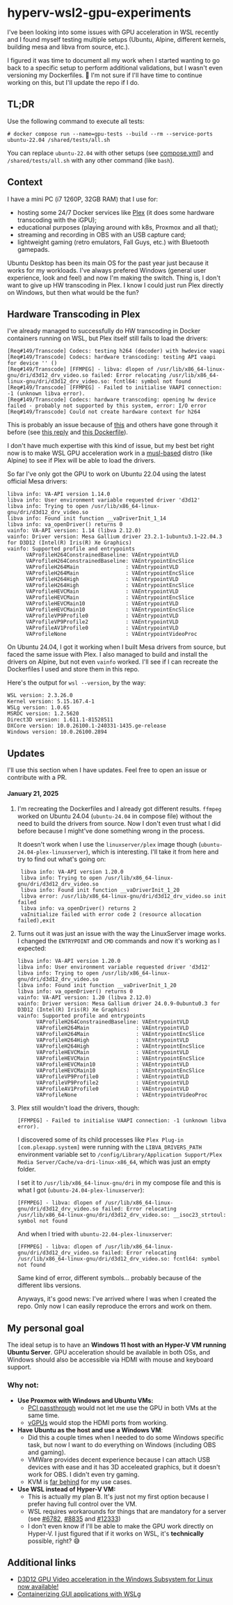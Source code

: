 # hyperv-wsl2-gpu-experiments

I've been looking into some issues with GPU acceleration in WSL recently and I found myself testing multiple setups (Ubuntu, Alpine, different kernels, building mesa and libva from source, etc.).

I figured it was time to document all my work when I started wanting to go back to a specific setup to perform additional validations, but I wasn't even versioning my Dockerfiles. 🥲 I'm not sure if I'll have time to continue working on this, but I'll update the repo if I do.

## TL;DR

Use the following command to execute all tests:

```console
# docker compose run --name=gpu-tests --build --rm --service-ports ubuntu-22.04 /shared/tests/all.sh
```

You can replace `ubuntu-22.04` with other setups (see [compose.yml](./compose.yml)) and `/shared/tests/all.sh` with any other command (like `bash`).

## Context

I have a mini PC (i7 1260P, 32GB RAM) that I use for:
- hosting some 24/7 Docker services like [Plex](https://www.plex.tv/) (it does some hardware transcoding with the iGPU);
- educational purposes (playing around with k8s, Proxmox and all that);
- streaming and recording in OBS with an USB capture card;
- lightweight gaming (retro emulators, Fall Guys, etc.) with Bluetooth gamepads.

Ubuntu Desktop has been its main OS for the past year just because it works for my workloads. I've always prefered Windows (general user experience, look and feel) and now I'm making the switch. Thing is, I don't want to give up HW transcoding in Plex. I know I could just run Plex directly on Windows, but then what would be the fun?

## Hardware Transcoding in Plex

I've already managed to successfully do HW transcoding in Docker containers running on WSL, but Plex itself still fails to load the drivers:

```
[Req#149/Transcode] Codecs: testing h264 (decoder) with hwdevice vaapi
[Req#149/Transcode] Codecs: hardware transcoding: testing API vaapi for device '' ()
[Req#149/Transcode] [FFMPEG] - libva: dlopen of /usr/lib/x86_64-linux-gnu/dri/d3d12_drv_video.so failed: Error relocating /usr/lib/x86_64-linux-gnu/dri/d3d12_drv_video.so: fcntl64: symbol not found
[Req#149/Transcode] [FFMPEG] - Failed to initialise VAAPI connection: -1 (unknown libva error).
[Req#149/Transcode] Codecs: hardware transcoding: opening hw device failed - probably not supported by this system, error: I/O error
[Req#149/Transcode] Could not create hardware context for h264
```
This is probably an issue because of [this](https://forums.plex.tv/t/plex-media-server-forum-preview-faster-and-smaller-builds-with-new-toolchain/699575) and others have gone through it before (see [this reply](https://forums.plex.tv/t/got-hw-transcoding-to-work-with-libva-vaapi-on-ryzen-apu-ryzen-7-4700u/676546/46) and [this Dockerfile](https://github.com/skjnldsv/docker-plex/blob/1befd2c7fe571b4558fdc63498e4545b7f6844b8/Dockerfile)).

I don't have much expertise with this kind of issue, but my best bet right now is to make WSL GPU acceleration work in a [musl-based](https://wiki.musl-libc.org/projects-using-musl.html) distro (like Alpine) to see if Plex will be able to load the drivers.

So far I've only got the GPU to work on Ubuntu 22.04 using the latest official Mesa drivers:

```
libva info: VA-API version 1.14.0
libva info: User environment variable requested driver 'd3d12'
libva info: Trying to open /usr/lib/x86_64-linux-gnu/dri/d3d12_drv_video.so
libva info: Found init function __vaDriverInit_1_14
libva info: va_openDriver() returns 0
vainfo: VA-API version: 1.14 (libva 2.12.0)
vainfo: Driver version: Mesa Gallium driver 23.2.1-1ubuntu3.1~22.04.3 for D3D12 (Intel(R) Iris(R) Xe Graphics)
vainfo: Supported profile and entrypoints
      VAProfileH264ConstrainedBaseline: VAEntrypointVLD
      VAProfileH264ConstrainedBaseline: VAEntrypointEncSlice
      VAProfileH264Main               : VAEntrypointVLD
      VAProfileH264Main               : VAEntrypointEncSlice
      VAProfileH264High               : VAEntrypointVLD
      VAProfileH264High               : VAEntrypointEncSlice
      VAProfileHEVCMain               : VAEntrypointVLD
      VAProfileHEVCMain               : VAEntrypointEncSlice
      VAProfileHEVCMain10             : VAEntrypointVLD
      VAProfileHEVCMain10             : VAEntrypointEncSlice
      VAProfileVP9Profile0            : VAEntrypointVLD
      VAProfileVP9Profile2            : VAEntrypointVLD
      VAProfileAV1Profile0            : VAEntrypointVLD
      VAProfileNone                   : VAEntrypointVideoProc
```

On Ubuntu 24.04, I got it working when I built Mesa drivers from source, but faced the same issue with Plex. I also managed to build and install the drivers on Alpine, but not even `vainfo` worked. I'll see if I can recreate the Dockerfiles I used and store them in this repo.

Here's the output for `wsl --version`, by the way:

```
WSL version: 2.3.26.0
Kernel version: 5.15.167.4-1
WSLg version: 1.0.65
MSRDC version: 1.2.5620
Direct3D version: 1.611.1-81528511
DXCore version: 10.0.26100.1-240331-1435.ge-release
Windows version: 10.0.26100.2894
```

## Updates

I'll use this section when I have updates. Feel free to open an issue or contribute with a PR.

#### January 21, 2025
  1. I'm recreating the Dockerfiles and I already got different results. `ffmpeg` worked on Ubuntu 24.04 (`ubuntu-24.04` in compose file) without the need to build the drivers from source. Now I don't even trust what I did before because I might've done something wrong in the process.
     
     It doesn't work when I use the `linuxserver/plex` image though (`ubuntu-24.04-plex-linuxserver`), which is interesting. I'll take it from here and try to find out what's going on:

     ```
      libva info: VA-API version 1.20.0
      libva info: Trying to open /usr/lib/x86_64-linux-gnu/dri/d3d12_drv_video.so
      libva info: Found init function __vaDriverInit_1_20
      libva error: /usr/lib/x86_64-linux-gnu/dri/d3d12_drv_video.so init failed
      libva info: va_openDriver() returns 2
      vaInitialize failed with error code 2 (resource allocation failed),exit
     ```
  2. Turns out it was just an issue with the way the LinuxServer image works. I changed the `ENTRYPOINT` and `CMD` commands and now it's working as I expected:

     ```
     libva info: VA-API version 1.20.0
     libva info: User environment variable requested driver 'd3d12'
     libva info: Trying to open /usr/lib/x86_64-linux-gnu/dri/d3d12_drv_video.so
     libva info: Found init function __vaDriverInit_1_20
     libva info: va_openDriver() returns 0
     vainfo: VA-API version: 1.20 (libva 2.12.0)
     vainfo: Driver version: Mesa Gallium driver 24.0.9-0ubuntu0.3 for D3D12 (Intel(R) Iris(R) Xe Graphics)
     vainfo: Supported profile and entrypoints
           VAProfileH264ConstrainedBaseline: VAEntrypointVLD
           VAProfileH264Main               : VAEntrypointVLD
           VAProfileH264Main               : VAEntrypointEncSlice
           VAProfileH264High               : VAEntrypointVLD
           VAProfileH264High               : VAEntrypointEncSlice
           VAProfileHEVCMain               : VAEntrypointVLD
           VAProfileHEVCMain               : VAEntrypointEncSlice
           VAProfileHEVCMain10             : VAEntrypointVLD
           VAProfileHEVCMain10             : VAEntrypointEncSlice
           VAProfileVP9Profile0            : VAEntrypointVLD
           VAProfileVP9Profile2            : VAEntrypointVLD
           VAProfileAV1Profile0            : VAEntrypointVLD
           VAProfileNone                   : VAEntrypointVideoProc
     ``` 
  3. Plex still wouldn't load the drivers, though:
     ```
     [FFMPEG] - Failed to initialise VAAPI connection: -1 (unknown libva error).
     ```
     I discovered some of its child processes like `Plex Plug-in [com.plexapp.system]` were running with the `LIBVA_DRIVERS_PATH` environment variable set to `/config/Library/Application Support/Plex Media Server/Cache/va-dri-linux-x86_64`, which was just an empty folder.
     
     I set it to `/usr/lib/x86_64-linux-gnu/dri` in my compose file and this is what I got (`ubuntu-24.04-plex-linuxserver`):
     ```
     [FFMPEG] - libva: dlopen of /usr/lib/x86_64-linux-gnu/dri/d3d12_drv_video.so failed: Error relocating /usr/lib/x86_64-linux-gnu/dri/d3d12_drv_video.so: __isoc23_strtoul: symbol not found
     ```

     And when I tried with `ubuntu-22.04-plex-linuxserver`:
     ```
     [FFMPEG] - libva: dlopen of /usr/lib/x86_64-linux-gnu/dri/d3d12_drv_video.so failed: Error relocating /usr/lib/x86_64-linux-gnu/dri/d3d12_drv_video.so: fcntl64: symbol not found
     ```

     Same kind of error, different symbols... probably because of the different libs versions.
     
     Anyways, it's good news: I've arrived where I was when I created the repo. Only now I can easily reproduce the errors and work on them.
     
## My personal goal

The ideal setup is to have an **Windows 11 host with an Hyper-V VM running Ubuntu Server**. GPU acceleration should be available in both OSs, and Windows should also be accessible via HDMI with mouse and keyboard support.

### Why not:
- **Use Proxmox with Windows and Ubuntu VMs:**
  - [PCI passthrough](https://pve.proxmox.com/wiki/PCI_Passthrough) would not let me use the GPU in both VMs at the same time.
  - [vGPUs](https://www.derekseaman.com/2024/07/proxmox-ve-8-2-windows-11-vgpu-vt-d-passthrough-with-intel-alder-lake.html) would stop the HDMI ports from working.
- **Have Ubuntu as the host and use a Windows VM**:
  - Did this a couple times when I needed to do some Windows specific task, but now I want to do everything on Windows (including OBS and gaming).
  - VMWare provides decent experience because I can attach USB devices with ease and it has 3D acceleated graphics, but it doesn't work for OBS. I didn't even try gaming.
  - KVM is [far behind](https://github.com/virtio-win/kvm-guest-drivers-windows/issues/841) for my use cases.
- **Use WSL instead of Hyper-V VM:**
  - This is actually my plan B. It's just not my first option because I prefer having full control over the VM.
  - WSL requires workarounds for things that are mandatory for a server (see [#6782](https://github.com/microsoft/WSL/issues/6782), [#8835](https://github.com/microsoft/WSL/issues/8835) and [#12333](https://github.com/microsoft/WSL/issues/12333))
  - I don't even know if I'll be able to make the GPU work directly on Hyper-V. I just figured that if it works on WSL, it's **technically** possible, right? 😅

## Additional links

- [D3D12 GPU Video acceleration in the Windows Subsystem for Linux now available!](https://devblogs.microsoft.com/commandline/d3d12-gpu-video-acceleration-in-the-windows-subsystem-for-linux-now-available/)
- [Containerizing GUI applications with WSLg
](https://github.com/microsoft/wslg/blob/861d029e97bc99e68050f86c956803b42e8756da/samples/container/Containers.md)
